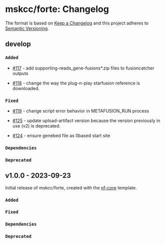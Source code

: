 # mskcc/forte: Changelog

The format is based on [Keep a Changelog](https://keepachangelog.com/en/1.0.0/)
and this project adheres to [Semantic Versioning](https://semver.org/spec/v2.0.0.html).

## develop

### `Added`

- [#117](https://github.com/mskcc/forte/pull/117) - add supporting-reads_gene-fusions\*.zip files to fusioncatcher outputs

- [#118](https://github.com/mskcc/forte/pull/118) - change the way the plug-n-play starfusion reference is downloaded.

### `Fixed`

- [#119](https://github.com/mskcc/forte/pull/119) - change script error behavior in METAFUSION_RUN process

- [#125](https://github.com/mskcc/forte/pull/125) - update upload-artifact version because the version previously in use (v2) is deprecated.

- [#124](https://github.com/mskcc/forte/pull/124) - ensure genebed file as 0based start site
### `Dependencies`

### `Deprecated`

## v1.0.0 - 2023-09-23

Initial release of mskcc/forte, created with the [nf-core](https://nf-co.re/) template.

### `Added`

### `Fixed`

### `Dependencies`

### `Deprecated`
